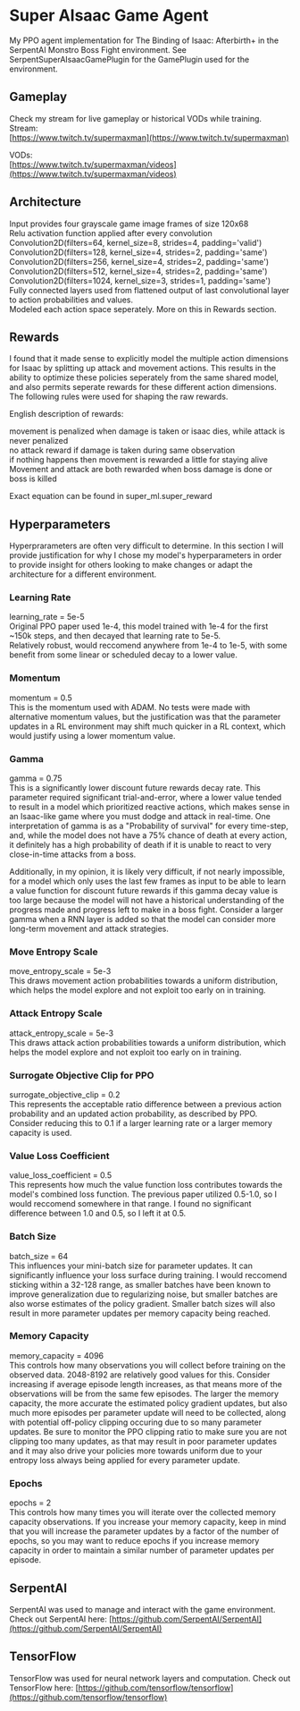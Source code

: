 # Super AIsaac Game Agent
My PPO agent implementation for The Binding of Isaac: Afterbirth+ in the SerpentAI Monstro Boss Fight environment.
See SerpentSuperAIsaacGamePlugin for the GamePlugin used for the environment.

## Gameplay
Check my stream for live gameplay or historical VODs while training.  
Stream:  
[https://www.twitch.tv/supermaxman](https://www.twitch.tv/supermaxman)

VODs:  
[https://www.twitch.tv/supermaxman/videos](https://www.twitch.tv/supermaxman/videos)

## Architecture
Input provides four grayscale game image frames of size 120x68  
Relu activation function applied after every convolution  
Convolution2D(filters=64, kernel_size=8, strides=4, padding='valid')  
Convolution2D(filters=128, kernel_size=4, strides=2, padding='same')  
Convolution2D(filters=256, kernel_size=4, strides=2, padding='same')  
Convolution2D(filters=512, kernel_size=4, strides=2, padding='same')  
Convolution2D(filters=1024, kernel_size=3, strides=1, padding='same')  
Fully connected layers used from flattened output of last convolutional layer to action probabilities and values.  
Modeled each action space seperately. More on this in Rewards section.  

## Rewards
I found that it made sense to explicitly model the multiple action dimensions for Isaac by splitting up attack and movement actions. This results in the ability to optimize these policies seperately from the same shared model, and also permits seperate rewards for these different action dimensions. The following rules were used for shaping the raw rewards.

English description of rewards:

movement is penalized when damage is taken or isaac dies, while attack is never penalized  
no attack reward if damage is taken during same observation  
if nothing happens then movement is rewarded a little for staying alive  
Movement and attack are both rewarded when boss damage is done or boss is killed  

Exact equation can be found in super_ml.super_reward

## Hyperparameters 
Hyperprarameters are often very difficult to determine. In this section I will provide justification for why I chose my model's hyperparameters in order to provide insight for others looking to make changes or adapt the architecture for a different environment. 

### Learning Rate
learning_rate = 5e-5  
Original PPO paper used 1e-4, this model trained with 1e-4 for the first ~150k steps, and then decayed that learning rate to 5e-5.  
Relatively robust, would reccomend anywhere from 1e-4 to 1e-5, with some benefit from some linear or scheduled decay to a lower value.  

### Momentum
momentum = 0.5  
This is the momentum used with ADAM. No tests were made with alternative momentum values, but the justification was that the parameter updates in a RL environment may shift much quicker in a RL context, which would justify using a lower momentum value. 

### Gamma
gamma = 0.75  
This is a significantly lower discount future rewards decay rate. This parameter required significant trial-and-error, where a lower value tended to result in a model which prioritized reactive actions, which makes sense in an Isaac-like game where you must dodge and attack in real-time. One interpretation of gamma is as a "Probability of survival" for every time-step, and, while the model does not have a 75% chance of death at every action, it definitely has a high probability of death if it is unable to react to very close-in-time attacks from a boss. 

Additionally, in my opinion, it is likely very difficult, if not nearly impossible, for a model which only uses the last few frames as input to be able to learn a value function for discount future rewards if this gamma decay value is too large because the model will not have a historical understanding of the progress made and progress left to make in a boss fight. Consider a larger gamma when a RNN layer is added so that the model can consider more long-term movement and attack strategies. 

### Move Entropy Scale
move_entropy_scale = 5e-3  
This draws movement action probabilities towards a uniform distribution, which helps the model explore and not exploit too early on in training.

### Attack Entropy Scale
attack_entropy_scale = 5e-3  
This draws attack action probabilities towards a uniform distribution, which helps the model explore and not exploit too early on in training.

### Surrogate Objective Clip for PPO
surrogate_objective_clip = 0.2  
This represents the acceptable ratio difference between a previous action probability and an updated action probability, as described by PPO. Consider reducing this to 0.1 if a larger learning rate or a larger memory capacity is used.

### Value Loss Coefficient
value_loss_coefficient = 0.5  
This represents how much the value function loss contributes towards the model's combined loss function. The previous paper utilized 0.5-1.0, so I would reccomend somewhere in that range. I found no significant difference between 1.0 and 0.5, so I left it at 0.5.

### Batch Size 
batch_size = 64  
This influences your mini-batch size for parameter updates. It can significantly influence your loss surface during training. I would reccomend sticking within a 32-128 range, as smaller batches have been known to improve generalization due to regularizing noise, but smaller batches are also worse estimates of the policy gradient. Smaller batch sizes will also result in more parameter updates per memory capacity being reached.

### Memory Capacity
memory_capacity = 4096  
This controls how many observations you will collect before training on the observed data. 2048-8192 are relatively good values for this. Consider increasing if average episode length increases, as that means more of the observations will be from the same few episodes. The larger the memory capacity, the more accurate the estimated policy gradient updates, but also much more episodes per parameter update will need to be collected, along with potential off-policy clipping occuring due to so many parameter updates. Be sure to monitor the PPO clipping ratio to make sure you are not clipping too many updates, as that may result in poor parameter updates and it may also drive your policies more towards uniform due to your entropy loss always being applied for every parameter update.

### Epochs
epochs = 2  
This controls how many times you will iterate over the collected memory capacity observations. If you increase your memory capacity, keep in mind that you will increase the parameter updates by a factor of the number of epochs, so you may want to reduce epochs if you increase memory capacity in order to maintain a similar number of parameter updates per episode.

## SerpentAI
SerpentAI was used to manage and interact with the game environment.
Check out SerpentAI here: [https://github.com/SerpentAI/SerpentAI](https://github.com/SerpentAI/SerpentAI)

## TensorFlow
TensorFlow was used for neural network layers and computation. 
Check out TensorFlow here: [https://github.com/tensorflow/tensorflow](https://github.com/tensorflow/tensorflow)
